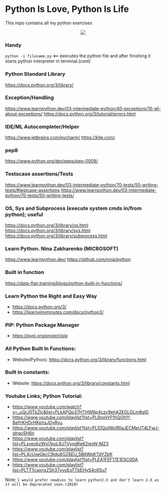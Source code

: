 # Python Is Love, Python Is Life
This repo contains all my python exercises

<p align="center">
  <img src="https://www.python.org/static/community_logos/python-logo-master-v3-TM.png"/>
</p>

### Handy
`python -i filename.py` <== executes the python file and after finishing it starts python interpreter in terminal.(cont)

### Python Standard Library
https://docs.python.org/3/library/

### Exception/Handling
https://www.learnpython.dev/03-intermediate-python/40-exceptions/10-all-about-exceptions/
https://docs.python.org/3/tutorial/errors.html

### IDE/ML Autocompleter/Helper
https://www.jetbrains.com/pycharm/
https://kite.com/

### pep8
https://www.python.org/dev/peps/pep-0008/

### Testscase assertions/Tests
https://www.learnpython.dev/03-intermediate-python/70-tests/50-writing-tests/#testcase-assertions
https://www.learnpython.dev/03-intermediate-python/70-tests/50-writing-tests/

### OS, Sys and Subprocess (execute system cmds in/from python); useful
https://docs.python.org/3/library/os.html
https://docs.python.org/3/library/sys.html
https://docs.python.org/3/library/subprocess.html

### Learn Python. Nina Zakharenko (MICROSOFT)
https://www.learnpython.dev/
https://github.com/nnja/python

### Built in function
https://data-flair.training/blogs/python-built-in-functions/

### Learn Python the Right and Easy Way
* https://docs.python.org/3/
* https://learnxinyminutes.com/docs/python3/

### PIP: Python Package Manager
* https://pypi.org/project/pip

### All Python Built In Functions:
* Website(Python): https://docs.python.org/3/library/functions.html

### Built in constants:
* Website: https://docs.python.org/3/library/constants.html

### Youtube Links; Python Tutorial:
- https://www.youtube.com/watch?v=_uQrJ0TkZlc&list=PLkAPQo37HTHW6p4czv9ehA2EGLGLm8glG
- https://www.youtube.com/playlist?list=PL9ooVrP1hQOHY-BeYrKHDrHKphsJOyRyu
- https://www.youtube.com/playlist?list=PLS1QulWo1RIaJECMeUT4LFwJ-ghgoSH6n
- https://www.youtube.com/playlist?list=PLsyeobzWxl7poL9JTVyndKe62ieoN-MZ3
- https://www.youtube.com/playlist?list=PL4cUxeGkcC9idu6GZ8EU_5B6WpKTdYZbK
- https://www.youtube.com/playlist?list=PLEA1FEF17E1E5C0DA
- https://www.youtube.com/playlist?list=PLTTTcaxrixZSh3TyvoEoTTbEHyS4c6Su7

Note: `I would prefer newbies to learn python3.X and don't learn 2.X as it will be deprecated soon.(2020)`
